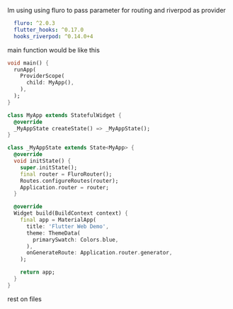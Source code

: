 Im using using fluro to pass parameter for routing and riverpod as provider

```yaml
  fluro: ^2.0.3
  flutter_hooks: ^0.17.0
  hooks_riverpod: ^0.14.0+4

```

main function would be like this 

```dart
void main() {
  runApp(
    ProviderScope(
      child: MyApp(),
    ),
  );
}

class MyApp extends StatefulWidget {
  @override
  _MyAppState createState() => _MyAppState();
}

class _MyAppState extends State<MyApp> {
  @override
  void initState() {
    super.initState();
    final router = FluroRouter();
    Routes.configureRoutes(router);
    Application.router = router;
  }

  @override
  Widget build(BuildContext context) {
    final app = MaterialApp(
      title: 'Flutter Web Demo',
      theme: ThemeData(
        primarySwatch: Colors.blue,
      ),
      onGenerateRoute: Application.router.generator,
    );

    return app;
  }
}

```
rest on files

